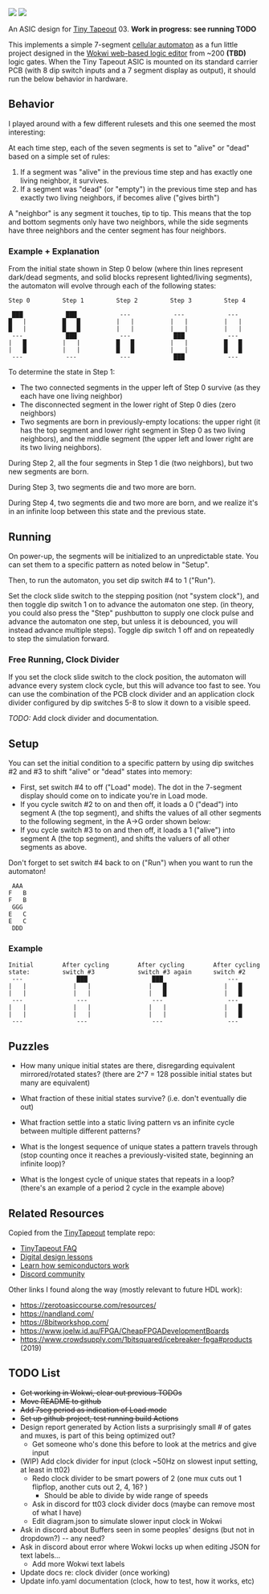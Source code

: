 ![](../../workflows/gds/badge.svg) ![](../../workflows/docs/badge.svg)

An ASIC design for [Tiny Tapeout](https://tinytapeout.com) 03. **Work in progress: see running TODO**

This implements a simple 7-segment [cellular automaton](https://en.wikipedia.org/wiki/Cellular_automaton) as a fun little project designed in the [Wokwi web-based logic editor](https://tinytapeout.com/digital_design/wokwi/) from ~200 **(TBD)** logic gates. When the Tiny Tapeout ASIC is mounted on its standard carrier PCB (with 8 dip switch inputs and a 7 segment display as output), it should run the below behavior in hardware.

## Behavior

I played around with a few different rulesets and this one seemed the most interesting:

At each time step, each of the seven segments is set to "alive" or "dead" based on a simple set of rules:
1) If a segment was "alive" in the previous time step and has exactly one living neighbor, it survives.
2) If a segment was "dead" (or "empty") in the previous time step and has exactly two living neighbors, if becomes alive ("gives birth")

A "neighbor" is any segment it touches, tip to tip. This means that the top and bottom segments only have two neighbors, while the side segments have three neighbors and the center segment has four neighbors.

### Example + Explanation

From the initial state shown in Step 0 below (where thin lines represent dark/dead segments, and solid blocks represent lighted/living segments), the automaton will evolve through each of the following states:
```
Step 0         Step 1         Step 2         Step 3         Step 4

 ███            ███            ---            ---            --- 
█   |          █   █          |   |          |   |          |   |          
█   |          █   █          |   |          |   |          |   |   
 ---            ███            ---            ███            --- 
|   █          |   |          █   █          |   |          █   █
|   █          |   |          █   █          |   |          █   █
 ---            ---            ---            ███            ---
```
To determine the state in Step 1:
* The two connected segments in the upper left of Step 0 survive (as they each have one living neighbor)
* The disconnected segment in the lower right of Step 0 dies (zero neighbors)
* Two segments are born in previously-empty locations: the upper right (it has the top segment and lower right segment in Step 0 as two living neighbors), and the middle segment (the upper left and lower right are its two living neighbors).

During Step 2, all the four segments in Step 1 die (two neighbors), but two new segments are born.

During Step 3, two segments die and two more are born.

During Step 4, two segments die and two more are born, and we realize it's in an infinite loop between this state and the previous state.

## Running

On power-up, the segments will be initialized to an unpredictable state.
You can set them to a specific pattern as noted below in "Setup".

Then, to run the automaton, you set dip switch #4 to 1 ("Run").

Set the clock slide switch to the stepping position (not "system clock"), and then toggle dip switch 1 on to advance the automaton one step.
(in theory, you could also press the "Step" pushbutton to supply one clock pulse and advance the automaton one step, but unless it is debounced, you will instead advance multiple steps). Toggle dip switch 1 off and on repeatedly to step the simulation forward.

### Free Running, Clock Divider

If you set the clock slide switch to the clock position, the automaton will advance every system clock cycle, but this will advance too fast to see. You can use the combination of the PCB clock divider and an application clock divider configured by dip switches 5-8 to slow it down to a visible speed.

*TODO:* Add clock divider and documentation.

## Setup

You can set the initial condition to a specific pattern by using dip switches #2 and #3 to shift "alive" or "dead" states into memory:
* First, set switch #4 to off ("Load" mode). The dot in the 7-segment display should come on to indicate you're in Load mode.
* If you cycle switch #2 to on and then off, it loads a 0 ("dead") into segment A (the top segment), and shifts the values of all other segments to the following segment, in the A->G order shown below:
* If you cycle switch #3 to on and then off, it loads a 1 ("alive") into segment A (the top segment), and shifts the valuers of all other segments as above.

Don't forget to set switch #4 back to on ("Run") when you want to run the automaton!

```
 AAA
F   B 
F   B 
 GGG
E   C
E   C
 DDD
```

### Example

```
Initial        After cycling        After cycling        After cycling
state:         switch #3            switch #3 again      switch #2
 ---               ███                  ███                  ---           
|   |             |   |                |   █                |   █           
|   |             |   |                |   █                |   █           
 ---               ---                  ---                  ---                 
|   |             |   |                |   |                |   █                       
|   |             |   |                |   |                |   █                       
 ---               ---                  ---                  ---                 
```

## Puzzles

* How many unique initial states are there, disregarding equivalent mirrored/rotated states? (there are 2^7 = 128 possible initial states but many are equivalent)

* What fraction of these initial states survive? (i.e. don't eventually die out)

* What fraction settle into a static living pattern vs an infinite cycle between multiple different patterns?

* What is the longest sequence of unique states a pattern travels through (stop counting once it reaches a previously-visited state, beginning an infinite loop)?

* What is the longest cycle of unique states that repeats in a loop? (there's an example of a period 2 cycle in the example above)

## Related Resources

Copied from the [TinyTapeout](https://tinytapeout.com) template repo:
* [TinyTapeout FAQ](https://tinytapeout.com/faq/)
* [Digital design lessons](https://tinytapeout.com/digital_design/)
* [Learn how semiconductors work](https://tinytapeout.com/siliwiz/)
* [Discord community](https://discord.gg/rPK2nSjxy8)

Other links I found along the way (mostly relevant to future HDL work):
* https://zerotoasiccourse.com/resources/
* https://nandland.com/
* https://8bitworkshop.com/
* https://www.joelw.id.au/FPGA/CheapFPGADevelopmentBoards
* https://www.crowdsupply.com/1bitsquared/icebreaker-fpga#products (2019)

## TODO List

* ~~Get working in Wokwi, clear out previous TODOs~~
* ~~Move README to github~~
* ~~Add 7seg period as indication of Load mode~~
* ~~Set up github project, test running build Actions~~
* Design report generated by Action lists a surprisingly small # of gates and muxes, is part of this being optimized out?
  * Get someone who's done this before to look at the metrics and give input
* (WIP) Add clock divider for input (clock ~50Hz on slowest input setting, at least in tt02)
  * Redo clock divider to be smart powers of 2 (one mux cuts out 1 flipflop, another cuts out 2, 4, 16? )
    * Should be able to divide by wide range of speeds
  * Ask in discord for tt03 clock divider docs (maybe can remove most of what I have)
  * Edit diagram.json to simulate slower input clock in Wokwi
* Ask in discord about Buffers seen in some peoples' designs (but not in dropdown?) -- any need?
* Ask in discord about error where Wokwi locks up when editing JSON for text labels...
  * Add more Wokwi text labels
* Update docs re: clock divider (once working)
* Update info.yaml documentation (clock, how to test, how it works, etc)



